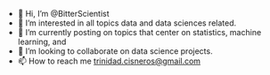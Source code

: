 - 👋 Hi, I’m @BitterScientist
- 👀 I’m interested in all topics data and data sciences related.
- 🌱 I’m currently posting on topics that center on statistics, machine learning, and 
- 💞️ I’m looking to collaborate on data science projects.
- 📫 How to reach me trinidad.cisneros@gmail.com
